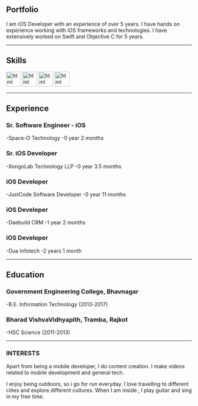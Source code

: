 ## Portfolio

I am iOS Developer with an experience of over 5 years. I have hands on experience working with iOS frameworks and technologies. I have extensively worked on Swift and Objective C for 5 years.

---

## Skills

<p align='left'>
    <img src='https://img.icons8.com/color/344/swift.png' alt="html" width="40" height="40">
    <img src='https://img.icons8.com/color/344/swiftui.png' alt="html" width="40" height="40">
     <img src='https://img.icons8.com/external-tal-revivo-bold-tal-revivo/344/external-apple-inc-logotype-of-an-american-multinational-technology-company-logo-bold-tal-revivo.png' alt="html" width="40" height="40">
  <img src='https://img.icons8.com/color/344/python--v1.png' alt="html" width="40" height="40">
</p>

---

## Experience
### **Sr. Software Engineer - iOS**
-Space-O Technology
-0 year 2 months

### **Sr. iOS Developer**
-XongoLab Technology LLP
-0 year 3.5 months

### **iOS Developer**
-JustCode Software Developer
-0 year 11 months

### **iOS Developer**
-Daebuild CRM
-1 year 2 months

### **iOS Developer**
-Dua Infotech
-2 years 1 month




---

## Education

### **Government Engineering College, Bhavnagar**
-B.E. Information Technology (2013-2017)

### **Bharad VishvaVidhyapith, Tramba, Rajkot**
-HSC Science (2011-2013)

---

### INTERESTS
Apart from being a mobile developer, I do content creation. I make videos related to mobile development and general tech.

I enjoy being outdoors, so i go for run everyday. I love travelling to different cities and explore different cultures. When I am inside , I play guitar and sing in my free time.
